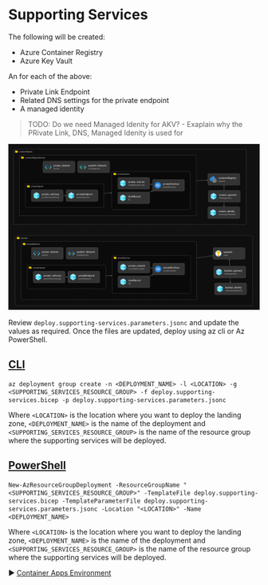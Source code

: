 # Supporting Services

The following will be created:

* Azure Container Registry
* Azure Key Vault

An for each of the above:

* Private Link Endpoint
* Related DNS settings for the private endpoint
* A managed identity

> TODO: Do we need Managed Idenity for AKV?  - Exaplain why the PRivate Link, DNS, Managed Idenity is used for

![Supporting Services](./media/supporting-services.png)

Review `deploy.supporting-services.parameters.jsonc` and update the values as required. Once the files are updated, deploy using az cli or Az PowerShell.

## [CLI](#tab/CLI)

```azurecli
az deployment group create -n <DEPLOYMENT_NAME> -l <LOCATION> -g <SUPPORTING_SERVICES_RESOURCE_GROUP> -f deploy.supporting-services.bicep -p deploy.supporting-services.parameters.jsonc
```

Where `<LOCATION>` is the location where you want to deploy the landing zone, `<DEPLOYMENT_NAME>` is the name of the deployment and `<SUPPORTING_SERVICES_RESOURCE_GROUP>` is the name of the resource group where the supporting services will be deployed.

## [PowerShell](#tab/PowerShell)

```azurepowershell
New-AzResourceGroupDeployment -ResourceGroupName "<SUPPORTING_SERVICES_RESOURCE_GROUP>" -TemplateFile deploy.supporting-services.bicep -TemplateParameterFile deploy.supporting-services.parameters.jsonc -Location "<LOCATION>" -Name <DEPLOYMENT_NAME>
```

Where `<LOCATION>` is the location where you want to deploy the landing zone, `<DEPLOYMENT_NAME>` is the name of the deployment and `<SUPPORTING_SERVICES_RESOURCE_GROUP>` is the name of the resource group where the supporting services will be deployed.

:arrow_forward: [Container Apps Environment](../04-container-apps-environment)
